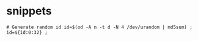snippets
========


`# Generate random id
id=$(od -A n -t d -N 4 /dev/urandom | md5sum) ; id=${id:0:32} ; `


